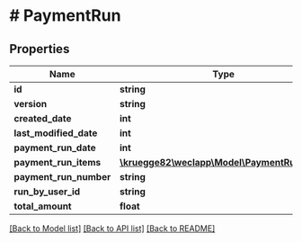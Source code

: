 # # PaymentRun

## Properties

Name | Type | Description | Notes
------------ | ------------- | ------------- | -------------
**id** | **string** |  | [optional]
**version** | **string** |  | [optional]
**created_date** | **int** |  | [optional]
**last_modified_date** | **int** |  | [optional]
**payment_run_date** | **int** |  | [optional]
**payment_run_items** | [**\kruegge82\weclapp\Model\PaymentRunItem[]**](PaymentRunItem.md) |  | [optional]
**payment_run_number** | **string** |  | [optional]
**run_by_user_id** | **string** |  | [optional]
**total_amount** | **float** |  | [optional]

[[Back to Model list]](../../README.md#models) [[Back to API list]](../../README.md#endpoints) [[Back to README]](../../README.md)
